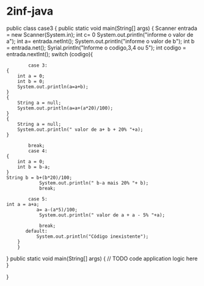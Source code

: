 # 2inf-java
 public class case3 {
    public static void main(String[] args) {
    Scanner entrada = new Scanner(System.in);
  int c= 0
     System.out.println("informe o valor de a");
     int a= entrada.netInt();
     System.out.println("informe o valor de b");
     int b = entrada.net();
     Syrial.println("Informe o codigo,3,4 ou 5");
        int codigo = entrada.nextInt();
        switch (codigo){
            
            case 3:
    {
        int a = 0;
        int b = 0;
        System.out.println(a=a+b);
    }
    {
        String a = null;
        System.out.println(a=a+(a*20)/100);
    }
    {
        String a = null;
        System.out.println(" valor de a+ b + 20% "+a);
    }
            
            break;
            case 4: 
    {
        int a = 0;
        int b = b-a;
    }
    String b = b+(b*20)/100;
                System.out.println(" b-a mais 20% "+ b);
                break;
                   
            case 5:
    int a = a+a;
               a= a-(a*5)/100;
                System.out.println(" valor de a + a - 5% "+a);
                
                break;
           default:
               System.out.println("Código inexistente");
        }  
        }
}
    public static void main(String[] args) {
        // TODO code application logic here
    }
    
}
